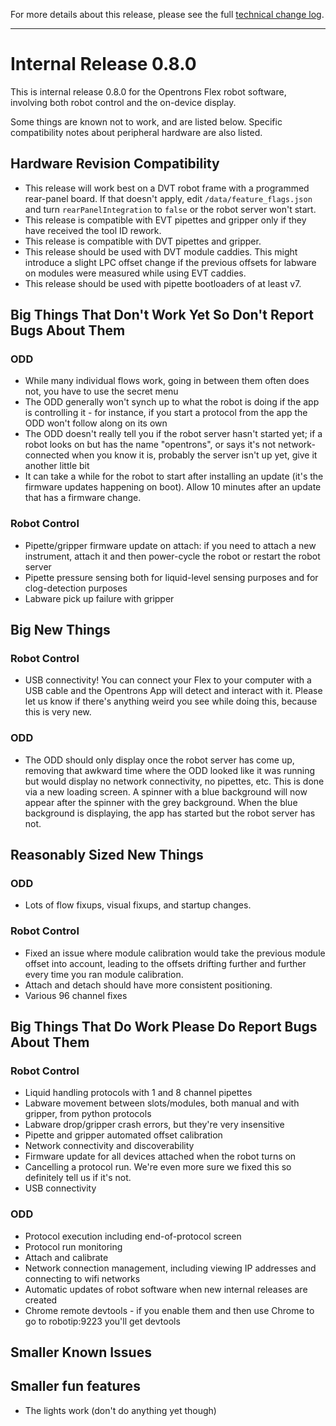 For more details about this release, please see the full [technical change log][]. 

[technical change log]: https://github.com/Opentrons/opentrons/releases

---

# Internal Release 0.8.0

This is internal release 0.8.0 for the Opentrons Flex robot software, involving both robot control and the on-device display.

Some things are known not to work, and are listed below. Specific compatibility notes about peripheral hardware are also listed.

## Hardware Revision Compatibility

- This release will work best on a DVT robot frame with a programmed rear-panel board. If that doesn't apply, edit `/data/feature_flags.json` and turn `rearPanelIntegration` to `false` or the robot server won't start.
- This release is compatible with EVT pipettes and gripper only if they have received the tool ID rework.
- This release is compatible with DVT pipettes and gripper.
- This release should be used with DVT module caddies. This might introduce a slight LPC offset change if the previous offsets for labware on modules were measured while using EVT caddies.
- This release should be used with pipette bootloaders of at least v7.

## Big Things That Don't Work Yet So Don't Report Bugs About Them

### ODD
- While many individual flows work, going in between them often does not, you have to use the secret menu
- The ODD generally won't synch up to what the robot is doing if the app is controlling it - for instance, if you start a protocol from the app the ODD won't follow along on its own
- The ODD doesn't really tell you if the robot server hasn't started yet; if a robot looks on but has the name "opentrons", or says it's not network-connected when you know it is, probably the server isn't up yet, give it another little bit
- It can take a while for the robot to start after installing an update (it's the firmware updates happening on boot). Allow 10 minutes after an update that has a firmware change.

### Robot Control
- Pipette/gripper firmware update on attach: if you need to attach a new instrument, attach it and then power-cycle the robot or restart the robot server
- Pipette pressure sensing both for liquid-level sensing purposes and for clog-detection purposes
- Labware pick up failure with gripper

## Big New Things
### Robot Control
- USB connectivity! You can connect your Flex to your computer with a USB cable and the Opentrons App will detect and interact with it. Please let us know if there's anything weird you see while doing this, because this is very new.

### ODD
- The ODD should only display once the robot server has come up, removing that awkward time where the ODD looked like it was running but would display no network connectivity, no pipettes, etc. This is done via a new loading screen. A spinner with a blue background will now appear after the spinner with the grey background. When the blue background is displaying, the app has started but the robot server has not.

## Reasonably Sized New Things
### ODD
- Lots of flow fixups, visual fixups, and startup changes.

### Robot Control
- Fixed an issue where module calibration would take the previous module offset into account, leading to the offsets drifting further and further every time you ran module calibration.
- Attach and detach should have more consistent positioning.
- Various 96 channel fixes


## Big Things That Do Work Please Do Report Bugs About Them
### Robot Control
- Liquid handling protocols with 1 and 8 channel pipettes
- Labware movement between slots/modules, both manual and with gripper, from python protocols
- Labware drop/gripper crash errors, but they're very insensitive
- Pipette and gripper automated offset calibration
- Network connectivity and discoverability
- Firmware update for all devices attached when the robot turns on
- Cancelling a protocol run. We're even more sure we fixed this so definitely tell us if it's not.
- USB connectivity

### ODD
- Protocol execution including end-of-protocol screen
- Protocol run monitoring
- Attach and calibrate
- Network connection management, including viewing IP addresses and connecting to wifi networks
- Automatic updates of robot software when new internal releases are created
- Chrome remote devtools - if you enable them and then use Chrome to go to robotip:9223 you'll get devtools

## Smaller Known Issues

## Smaller fun features
- The lights work (don't do anything yet though)
